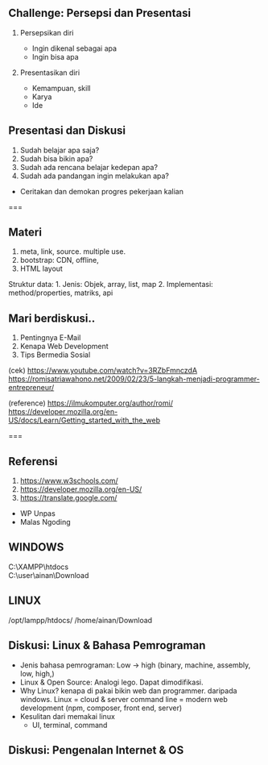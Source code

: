 
## Challenge: Persepsi dan Presentasi

1. Persepsikan diri
    - Ingin dikenal sebagai apa
    - Ingin bisa apa

2. Presentasikan diri
    - Kemampuan, skill
    - Karya
    - Ide
    
## Presentasi dan Diskusi

1. Sudah belajar apa saja?
2. Sudah bisa bikin apa?
3. Sudah ada rencana belajar kedepan apa?
4. Sudah ada pandangan ingin melakukan apa?

* Ceritakan dan demokan progres pekerjaan kalian

===

## Materi

1. meta, link, source. multiple use.
2. bootstrap: CDN, offline,
3. HTML layout

Struktur data:
    1. Jenis: Objek, array, list, map
    2. Implementasi: method/properties, matriks, api

## Mari berdiskusi..

1. Pentingnya E-Mail
2. Kenapa Web Development
3. Tips Bermedia Sosial

(cek)
https://www.youtube.com/watch?v=3RZbFmnczdA
https://romisatriawahono.net/2009/02/23/5-langkah-menjadi-programmer-entrepreneur/

(reference) 
https://ilmukomputer.org/author/romi/
https://developer.mozilla.org/en-US/docs/Learn/Getting_started_with_the_web

===

## Referensi

1. https://www.w3schools.com/
2. https://developer.mozilla.org/en-US/
3. https://translate.google.com/

- WP Unpas
- Malas Ngoding

## WINDOWS

C:\XAMPP\htdocs\
C:\user\ainan\Download

## LINUX

/opt/lampp/htdocs/
/home/ainan/Download

## Diskusi: Linux & Bahasa Pemrograman

- Jenis bahasa pemrograman: 
    Low -> high (binary, machine, assembly, low, high,)
- Linux & Open Source: 
    Analogi lego. Dapat dimodifikasi.
- Why Linux? kenapa di pakai bikin web dan programmer. daripada windows. 
    Linux = cloud & server
    command line = modern web development (npm, composer, front end, server)
- Kesulitan dari memakai linux
    - UI, terminal, command

## Diskusi: Pengenalan Internet & OS
